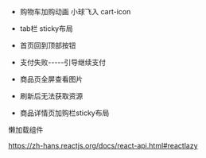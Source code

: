 - 购物车加购动画  小球飞入  cart-icon
- tab栏 sticky布局
- 首页回到顶部按钮
- 支付失败-----引导继续支付
- 商品页全屏查看图片
- 刷新后无法获取资源

- 商品详情页加购栏sticky布局



懒加载组件

https://zh-hans.reactjs.org/docs/react-api.html#reactlazy